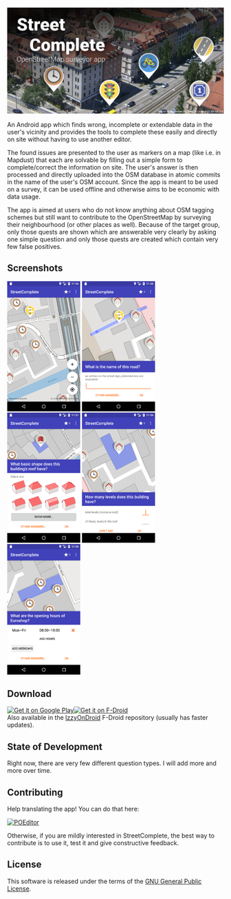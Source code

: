 ![StreetComplete](res/feature_graphic.png)

An Android app which finds wrong, incomplete or extendable data in the user's vicinity and provides the tools to complete these easily and directly on site without having to use another editor.

The found issues are presented to the user as markers on a map (like i.e. in Mapdust) that each are
solvable by filling out a simple form to complete/correct the information on site. The user's
answer is then processed and directly uploaded into the OSM database in atomic commits in the name
of the user's OSM account.
Since the app is meant to be used on a survey, it can be used offline and otherwise aims to be
economic with data usage.

The app is aimed at users who do not know anything about OSM tagging schemes but still want to
contribute to the OpenStreetMap by surveying their neighbourhood (or other places as well). Because of the target group, only those quests are shown which are answerable very clearly by asking one simple question and only those quests are created which contain very few false positives.

## Screenshots
<img src="res/screenshot1.png" width="170"/> <img src="res/screenshot2.png" width="170"/> <img src="res/screenshot3.png" width="170"/> <img src="res/screenshot4.png" width="170"/> <img src="res/screenshot5.png" width="170"/>

## Download

[<img src="https://play.google.com/intl/en_us/badges/images/generic/en_badge_web_generic.png" alt="Get it on Google Play" height="80">](https://play.google.com/store/apps/details?id=de.westnordost.streetcomplete)[<img src="https://f-droid.org/badge/get-it-on.png" alt="Get it on F-Droid"
      height="80"><br/>](https://f-droid.org/repository/browse/?fdid=de.westnordost.streetcomplete)
Also available in the [IzzyOnDroid](https://apt.izzysoft.de/fdroid/index/apk/de.westnordost.streetcomplete) F-Droid repository (usually has faster updates).

## State of Development

Right now, there are very few different question types. I will add more and more over time.

## Contributing

Help translating the app! You can do that here: 

[<img src="https://poeditor.com/public/images/logo_small.png" alt="POEditor">](https://poeditor.com/join/project/IE4GC127Ki)

Otherwise, if you are mildly interested in StreetComplete, the best way to contribute is to use it, test it and give constructive feedback.

## License

This software is released under the terms of the [GNU General Public License](http://www.gnu.org/licenses/gpl-3.0.html).
